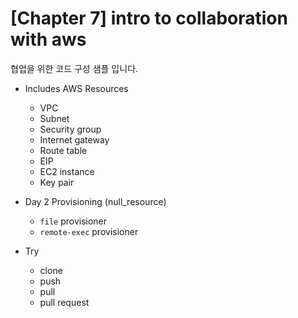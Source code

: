 # [Chapter 7] intro to collaboration with aws
협업을 위한 코드 구성 샘플 입니다.

- Includes AWS Resources
  - VPC
  - Subnet
  - Security group
  - Internet gateway
  - Route table
  - EIP
  - EC2 instance
  - Key pair

- Day 2 Provisioning (null_resource)
  - `file` provisioner
  - `remote-exec` provisioner

- Try
  - clone
  - push
  - pull
  - pull request
